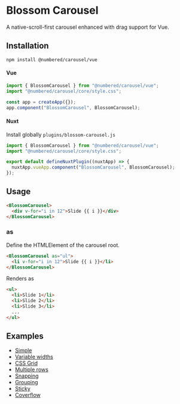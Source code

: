 # Blossom Carousel

A native-scroll-first carousel enhanced with drag support for Vue.

## Installation

`npm install @numbered/carousel/vue`

#### Vue

```javascript
import { BlossomCarousel } from "@numbered/carousel/vue";
import "@numbered/carousel/core/style.css";

const app = createApp({});
app.component("BlossomCarousel", BlossomCarousel);
```

#### Nuxt

Install globally `plugins/blossom-carousel.js`

```javascript
import { BlossomCarousel } from "@numbered/carousel/vue";
import "@numbered/carousel/core/style.css";

export default defineNuxtPlugin((nuxtApp) => {
  nuxtApp.vueApp.component("BlossomCarousel", BlossomCarousel);
});
```

## Usage

```html
<BlossomCarousel>
  <div v-for="i in 12">Slide {{ i }}</div>
</BlossomCarousel>
```

### as

Define the HTMLElement of the carousel root.

```html
<BlossomCarousel as="ul">
  <li v-for="i in 12">Slide {{ i }}</li>
</BlossomCarousel>
```

Renders as

```html
<ul>
  <li>Slide 1</li>
  <li>Slide 2</li>
  <li>Slide 3</li>
  ...
</ul>
```

## Examples

- [Simple](https://www.blossom-carousel.com/docs/examples#simple)
- [Variable widths](https://www.blossom-carousel.com/docs/examples#variable-widths)
- [CSS Grid](https://www.blossom-carousel.com/docs/examples#css-grid)
- [Multiple rows](https://www.blossom-carousel.com/docs/examples#multiple-rows)
- [Snapping](https://www.blossom-carousel.com/docs/examples#snapping)
- [Grouping](https://www.blossom-carousel.com/docs/examples#grouping)
- [Sticky](https://www.blossom-carousel.com/docs/examples#sticky)
- [Coverflow](https://www.blossom-carousel.com/docs/examples#cover-flow)
